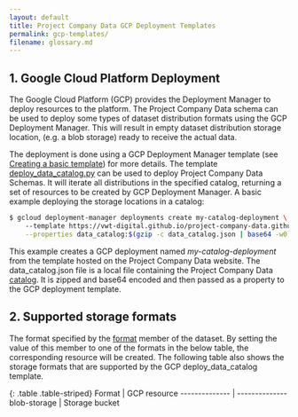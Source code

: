 ```yaml
---
layout: default
title: Project Company Data GCP Deployment Templates
permalink: gcp-templates/
filename: glossary.md
---
```


## 1. Google Cloud Platform Deployment 

The Google Cloud Platform (GCP) provides the Deployment Manager to deploy resources to the platform. The Project Company Data schema can be used
to deploy some types of dataset distribution formats using the GCP Deployment Manager. This will result in empty dataset distribution storage location,
(e.g. a blob storage) ready to receive the actual data.
 
The deployment is done using a GCP Deployment Manager template (see [Creating a basic template](https://cloud.google.com/deployment-manager/docs/configuration/templates/create-basic-template))
for more details. The template [deploy_data_catalog.py](gcp-templates/deploy_data_catalog.py) can be used to deploy Project Company Data Schemas.
It will iterate all distributions in the specified catalog, returning a set of resources to be created by GCP Deployment Manager.
A basic example deploying the storage locations in a catalog:
```bash
$ gcloud deployment-manager deployments create my-catalog-deployment \ 
    --template https://vwt-digital.github.io/project-company-data.github.io/gcp-templates/deploy_data_catalog.py \
    --properties data_catalog:$(gzip -c data_catalog.json | base64 -w0)

```
This example creates a GCP deployment named _my-catalog-deployment_ from the template hosted on the Project Company Data website.
The data_catalog.json file is a local file containing the Project Company Data [catalog](v1.1/schema/catalog.json). It is zipped and base64 encoded and then passed as a 
property to the GCP deployment template.

## 2. Supported storage formats

The format specified by the [format](schema/#distribution-format) member of the dataset. By setting the value of this member
to one of the formats in the below table, the corresponding resource will be created.
The following table also shows the storage formats that are supported by the GCP deploy_data_catalog template. 

{: .table .table-striped}
Format                                           | GCP resource
--------------                                   | --------------                                                                                                                      
blob-storage                                     | Storage bucket
